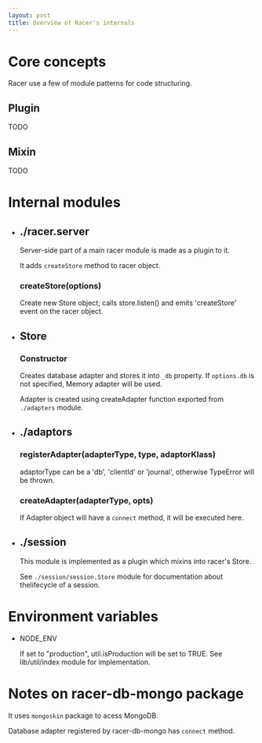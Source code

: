 ```yaml
---
layout: post
title: Overview of Racer's internals
---
```


# Core concepts

Racer use a few of module patterns for code structuring.

## Plugin

TODO

## Mixin

TODO

# Internal modules

*   ##  ./racer.server

    Server-side part of a main racer module is made as a plugin to it.

    It adds `createStore` method to racer object.

    ### createStore(options)

    Create new Store object; calls store.listen() and emits 'createStore' event
    on the racer object.

*   ## Store

    ### Constructor

    Creates database adapter and stores it into `_db` property. If `options.db`
    is not specified, Memory adapter will be used.

    Adapter is created using createAdapter function exported from `./adapters`
    module.

*   ## ./adaptors

    ### registerAdapter(adapterType, type, adaptorKlass)

    adaptorType can be a 'db', 'clientId' or 'journal', otherwise TypeError
    will be thrown.

    ### createAdapter(adapterType, opts)

    If Adapter object will have a `connect` method, it will be executed here.

*   ## ./session

    This module is implemented as a plugin which mixins into racer's Store.

    See `./session/session.Store` module for documentation about thelifecycle
    of a session.

# Environment variables

*   NODE_ENV

    If set to "production", util.isProduction will be set to TRUE. See
    lib/util/index module for implementation.

# Notes on racer-db-mongo package

It uses `mongoskin` package to acess MongoDB.

Database adapter registered by racer-db-mongo has `connect` method.